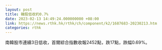 ```yaml
---
layout: post
title: 韓股低收約0.7%
date: 2023-02-13 14:49:24.000000000 +08:00
link: https://news.rthk.hk/rthk/ch/component/k2/1687683-20230213.htm
categories: rthk
---
```


南韓股市連續3日低收，首爾綜合指數收報2452點，跌17點，跌幅0.69%。
